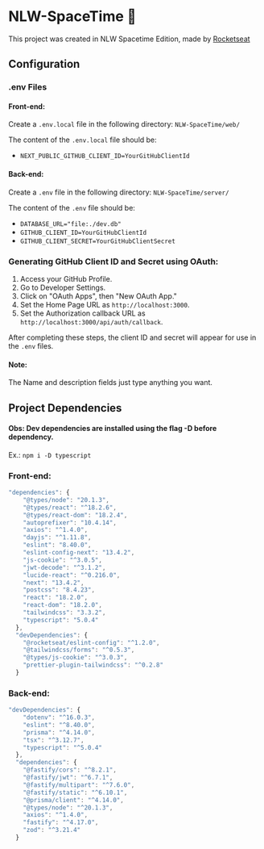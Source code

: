 # NLW-SpaceTime 🚀

This project was created in NLW Spacetime Edition, made by [Rocketseat](https://www.rocketseat.com.br/?utm_source=google&utm_medium=cpc&utm_campaign=lead&utm_term=perpetuo&utm_content=institucional-lead-home-texto-lead-brandkws-none-none-institucional-none-none-br-google&gclid=Cj0KCQjwyLGjBhDKARIsAFRNgW-n9axJ7vjvmB5VdglkR1qPtBhhORgyY5FsUOhRMQjtYXZ0W3MMRyMaAj_IEALw_wcB)

## Configuration

### .env Files

#### Front-end:
Create a `.env.local` file in the following directory:
`NLW-SpaceTime/web/`

The content of the `.env.local` file should be:  
- `NEXT_PUBLIC_GITHUB_CLIENT_ID=YourGitHubClientId`

#### Back-end:
Create a `.env` file in the following directory:
`NLW-SpaceTime/server/`

The content of the `.env` file should be:
- `DATABASE_URL="file:./dev.db"`
- `GITHUB_CLIENT_ID=YourGitHubClientId`
- `GITHUB_CLIENT_SECRET=YourGitHubClientSecret`

### Generating GitHub Client ID and Secret using OAuth:
1. Access your GitHub Profile.
2. Go to Developer Settings.
3. Click on "OAuth Apps", then "New OAuth App."
4. Set the Home Page URL as `http://localhost:3000`.
5. Set the Authorization callback URL as `http://localhost:3000/api/auth/callback`.

After completing these steps, the client ID and secret will appear for use in the `.env` files.

#### Note:
The Name and description fields just type anything you want.

## Project Dependencies
#### Obs: Dev dependencies are installed using the flag -D before dependency.
Ex.: `npm i -D typescript`
### Front-end:
```javascript
"dependencies": {
    "@types/node": "20.1.3",
    "@types/react": "^18.2.6",
    "@types/react-dom": "18.2.4",
    "autoprefixer": "10.4.14",
    "axios": "^1.4.0",
    "dayjs": "^1.11.8",
    "eslint": "8.40.0",
    "eslint-config-next": "13.4.2",
    "js-cookie": "^3.0.5",
    "jwt-decode": "^3.1.2",
    "lucide-react": "^0.216.0",
    "next": "13.4.2",
    "postcss": "8.4.23",
    "react": "18.2.0",
    "react-dom": "18.2.0",
    "tailwindcss": "3.3.2",
    "typescript": "5.0.4"
  },
  "devDependencies": {
    "@rocketseat/eslint-config": "^1.2.0",
    "@tailwindcss/forms": "^0.5.3",
    "@types/js-cookie": "^3.0.3",
    "prettier-plugin-tailwindcss": "^0.2.8"
  }
```

### Back-end:
```javascript
"devDependencies": {
    "dotenv": "^16.0.3",
    "eslint": "^8.40.0",
    "prisma": "^4.14.0",
    "tsx": "^3.12.7",
    "typescript": "^5.0.4"
  },
  "dependencies": {
    "@fastify/cors": "^8.2.1",
    "@fastify/jwt": "^6.7.1",
    "@fastify/multipart": "^7.6.0",
    "@fastify/static": "^6.10.1",
    "@prisma/client": "^4.14.0",
    "@types/node": "^20.1.3",
    "axios": "^1.4.0",
    "fastify": "^4.17.0",
    "zod": "^3.21.4"
  } 
  ```
